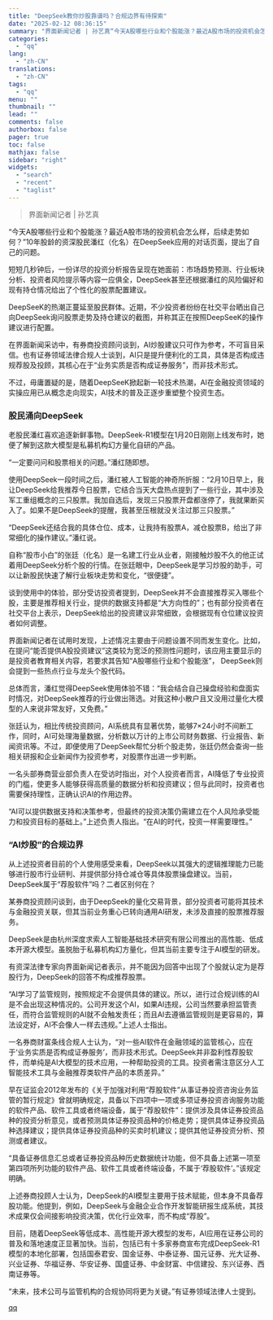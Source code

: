 ```yaml
---
title: "DeepSeek教你炒股靠谱吗？合规边界有待探索"
date: "2025-02-12 08:36:15"
summary: "界面新闻记者 | 孙艺真“今天A股哪些行业和个股能涨？最近A股市场的投资机会怎么样，后续走势如何？”..."
categories:
  - "qq"
lang:
  - "zh-CN"
translations:
  - "zh-CN"
tags:
  - "qq"
menu: ""
thumbnail: ""
lead: ""
comments: false
authorbox: false
pager: true
toc: false
mathjax: false
sidebar: "right"
widgets:
  - "search"
  - "recent"
  - "taglist"
---
```


> 界面新闻记者 | 孙艺真

“今天A股哪些行业和个股能涨？最近A股市场的投资机会怎么样，后续走势如何？”10年股龄的资深股民潘红（化名）在DeepSeek应用的对话页面，提出了自己的问题。

短短几秒钟后，一份详尽的投资分析报告呈现在她面前：市场趋势预测、行业板块分析、投资者风险提示等内容一应俱全，DeepSeek甚至还根据潘红的风险偏好和现有持仓情况给出了个性化的股票配置建议。

DeepSeeK的热潮正蔓延至股民群体。近期，不少投资者纷纷在社交平台晒出自己向DeepSeek询问股票走势及持仓建议的截图，并称其正在按照DeepSeeK的操作建议进行配置。

在界面新闻采访中，有券商投资顾问谈到，AI炒股建议只可作为参考，不可盲目采信。也有证券领域法律合规人士谈到，AI只是提升便利化的工具，具体是否构成违规荐股及投顾，其核心在于“业务实质是否构成证券服务”，而非技术形式。

不过，毋庸置疑的是，随着DeepSeeK掀起新一轮技术热潮，AI在金融投资领域的实操应用已从概念走向现实，AI技术的普及正逐步重塑整个投资生态。

### **股民涌向DeepSeek**

老股民潘红喜欢追逐新鲜事物。DeepSeek-R1模型在1月20日刚刚上线发布时，她便了解到这款大模型是私募机构幻方量化自研的产品。

“一定要问问和股票相关的问题。”潘红随即想。

使用DeepSeek一段时间之后，潘红被人工智能的神奇所折服：“2月10日早上，我让DeepSeek给我推荐今日股票，它结合当天大盘热点提到了一些行业，其中涉及军工重组概念的三只股票。我加自选后，发现三只股票开盘都涨停了，我就果断买入了。如果不是DeepSeek的提醒，我甚至压根就没关注过那三只股票。”

“DeepSeek还结合我的具体仓位、成本，让我持有股票A，减仓股票B，给出了非常细化的操作建议。”潘红说。

自称“股市小白”的张廷（化名）是一名建工行业从业者，刚接触炒股不久的他正试着用DeepSeek分析个股的行情。在张廷眼中，DeepSeek是学习炒股的助手，可以让新股民快速了解行业板块走势和变化，“很便捷”。

谈到使用中的体验，部分受访投资者提到，DeepSeek并不会直接推荐买入哪些个股，主要是推荐相关行业，提供的数据支持都是“大方向性的”；也有部分投资者在社交平台上表示，DeepSeek给出的投资建议非常细致，会根据现有仓位建议投资者如何调整。

界面新闻记者在试用时发现，上述情况主要由于问题设置不同而发生变化。比如，在提问“能否提供A股投资建议”这类较为宽泛的预测性问题时，该应用主要显示的是投资者教育相关内容，若要求其告知“A股哪些行业和个股能涨”， DeepSeek则会提到一些热点行业与龙头个股代码。

总体而言，潘红觉得DeepSeek使用体验不错：“我会结合自己操盘经验和盘面实时情况，对DeepSeek推荐的行业做出筛选。对我这种小散户且又没用过量化大模型的人来说非常友好，又免费。”

张廷认为，相比传统投资顾问，AI系统具有显著优势，能够7×24小时不间断工作，同时，AI可处理海量数据，分析数以万计的上市公司财务数据、行业报告、新闻资讯等。不过，即便使用了DeepSeek帮忙分析个股走势，张廷仍然会查询一些相关研报和企业新闻作为投资参考，对股票作出进一步判断。

一名头部券商营业部负责人在受访时指出，对个人投资者而言，AI降低了专业投资的门槛，使更多人能够获得高质量的数据分析和投资建议；但与此同时，投资者也需要保持理性，正确认识AI的作用边界。

“AI可以提供数据支持和决策参考，但最终的投资决策仍需建立在个人风险承受能力和投资目标的基础上。”上述负责人指出。“在AI的时代，投资一样需要理性。”

### **“AI炒股”的合规边界**

从上述投资者目前的个人使用感受来看，DeepSeek以其强大的逻辑推理能力已能够进行股市行业研判、并提供部分持仓减仓等具体股票操盘建议。当前，DeepSeek属于“荐股软件”吗？二者区别何在？

某券商投资顾问谈到，由于DeepSeek的量化交易背景，部分投资者可能将其技术与金融投资关联，但其当前业务重心已转向通用AI研发，未涉及直接的股票推荐服务。

DeepSeek是由杭州深度求索人工智能基础技术研究有限公司推出的高性能、低成本开源大模型。虽脱胎于私募机构幻方量化，但其当前主要专注于AI模型的研发。

有资深法律专家向界面新闻记者表示，并不能因为回答中出现了个股就认定为是荐股行为，DeepSeek的回答不构成推荐股票。

“AI学习了监管规则，按照规定不会提供具体的建议。所以，进行过合规训练的AI是不会出现这种情况的。公司开发这个AI，如果AI违规，公司当然要承担监管责任，而符合监管规则的AI就不会触发责任；而且AI去遵循监管规则是更容易的，算法设定好，AI不会像人一样去违规。”上述人士指出。

一名券商财富条线合规人士认为，“对一些AI软件在金融领域的监管核心，应在于‘业务实质是否构成证券服务’，而非技术形式。DeepSeek并非盈利性荐股软件，而单纯是AI大模型的技术应用，一种帮助投资的工具。投资者需注意区分人工智能技术工具与金融推荐类软件产品的本质差异。”

早在证监会2012年发布的《关于加强对利用“荐股软件”从事证券投资咨询业务监管的暂行规定》曾就明确规定，具备以下四项中一项或多项证券投资咨询服务功能的软件产品、软件工具或者终端设备，属于“荐股软件”：提供涉及具体证券投资品种的投资分析意见，或者预测具体证券投资品种的价格走势；提供具体证券投资品种选择建议；提供具体证券投资品种的买卖时机建议；提供其他证券投资分析、预测或者建议。

“具备证券信息汇总或者证券投资品种历史数据统计功能，但不具备上述第一项至第四项所列功能的软件产品、软件工具或者终端设备，不属于‘荐股软件’。”该规定明确。

上述券商投顾人士认为，DeepSeek的AI模型主要用于技术赋能，但本身不具备荐股功能。他提到，例如，DeepSeek与金融企业合作开发智能研报生成系统，其技术成果仅会间接影响投资决策，优化行业效率，而不构成“荐股”。

目前，随着DeepSeek等低成本、高性能开源大模型的发布，AI应用在证券公司的普及和落地速度正显著加快。当前，包括已有十多家券商宣布完成DeepSeek-R1模型的本地化部署，包括国泰君安、国金证券、中泰证券、国元证券、光大证券、兴业证券、华福证券、华安证券、国盛证券、中金财富、中信建投、东兴证券、西南证券等。

“未来，技术公司与监管机构的合规协同将更为关键。”有证券领域法律人士提到。

[qq](https://new.qq.com/rain/a/20250212A01OAD00)
